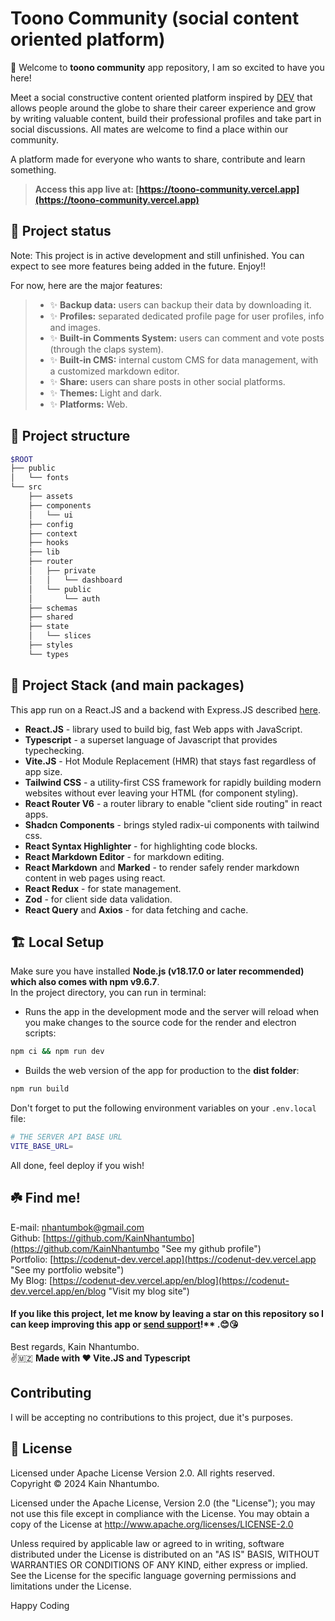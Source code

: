 # Toono Community (social content oriented platform)

🎉 Welcome to **toono community** app repository, I am so excited to have you here!

Meet a social constructive content oriented platform inspired by [DEV](dev.to) that allows people around the globe to share their career experience and grow by writing valuable content, build their professional profiles and take part in social discussions. All mates are welcome to find a place within our community.

A platform made for everyone who wants to share, contribute and learn something.

> **Access this app live at: [https://toono-community.vercel.app](https://toono-community.vercel.app)**

## 🌠 Project status

Note: This project is in active development and still unfinished. You can expect to see more features being added in the future. Enjoy!!

For now, here are the major features:

> - ✨ **Backup data:** users can backup their data by downloading it.
> - ✨ **Profiles:** separated dedicated profile page for user profiles, info and images.
> - ✨ **Built-in Comments System:** users can comment and vote posts (through the claps system).
> - ✨ **Built-in CMS:** internal custom CMS for data management, with a customized markdown editor.
> - ✨ **Share:** users can share posts in other social platforms.
> - ✨ **Themes:** Light and dark.
> - ✨ **Platforms:** Web.

## 🌳 Project structure

```bash
$ROOT
├── public
│   └── fonts
└── src
    ├── assets
    ├── components
    │   └── ui
    ├── config
    ├── context
    ├── hooks
    ├── lib
    ├── router
    │   ├── private
    │   │   └── dashboard
    │   └── public
    │       └── auth
    ├── schemas
    ├── shared
    ├── state
    │   └── slices
    ├── styles
    └── types
```

## 🐾 Project Stack (and main packages)

This app run on a React.JS and a backend with Express.JS described [here](https://github.com/KainNhantumbo/toono-community-server).

- **React.JS** - library used to build big, fast Web apps with JavaScript.
- **Typescript** - a superset language of Javascript that provides typechecking.
- **Vite.JS** - Hot Module Replacement (HMR) that stays fast regardless of app size.
- **Tailwind CSS** - a utility-first CSS framework for rapidly building modern websites without ever leaving your HTML (for component styling).
- **React Router V6** - a router library to enable "client side routing" in react apps.
- **Shadcn Components** - brings styled radix-ui components with tailwind css.
- **React Syntax Highlighter** - for highlighting code blocks.
- **React Markdown Editor** - for markdown editing.
- **React Markdown** and **Marked** - to render safely render markdown content in web pages using react.
- **React Redux** - for state management.
- **Zod** - for client side data validation.
- **React Query** and **Axios** - for data fetching and cache.

## 🏗️ Local Setup

Make sure you have installed **Node.js (v18.17.0 or later recommended) which also comes with npm v9.6.7**.\
In the project directory, you can run in terminal:

- Runs the app in the development mode and the server will reload when you make changes to the source code for the render and electron scripts:

```bash
npm ci && npm run dev
```

- Builds the web version of the app for production to the **dist folder**:

```bash
npm run build
```

Don't forget to put the following environment variables on your `.env.local` file:

```bash
# THE SERVER API BASE URL
VITE_BASE_URL=
```

All done, feel deploy if you wish!

## ☘️ Find me!

E-mail: [nhantumbok@gmail.com](nhantumbok@gmail.com "Send an e-mail")\
Github: [https://github.com/KainNhantumbo](https://github.com/KainNhantumbo "See my github profile")\
Portfolio: [https://codenut-dev.vercel.app](https://codenut-dev.vercel.app "See my portfolio website")\
My Blog: [https://codenut-dev.vercel.app/en/blog](https://codenut-dev.vercel.app/en/blog "Visit my blog site")

#### If you like this project, let me know by leaving a star on this repository so I can keep improving this app or [send support](https://www.buymeacoffee.com/nhantumbokU/)!\*\* .😊😘

Best regards, Kain Nhantumbo.\
✌️🇲🇿 **Made with ❤ Vite.JS and Typescript**

## Contributing

I will be accepting no contributions to this project, due it's purposes.

## 📜 License

Licensed under Apache License Version 2.0. All rights reserved.\
Copyright &copy; 2024 Kain Nhantumbo.

Licensed under the Apache License, Version 2.0 (the "License"); you may not use this file except in compliance with the License. You may obtain a copy of the License at http://www.apache.org/licenses/LICENSE-2.0

Unless required by applicable law or agreed to in writing, software distributed under the License is distributed on an "AS IS" BASIS, WITHOUT WARRANTIES OR CONDITIONS OF ANY KIND, either express or implied. See the License for the specific language governing permissions and limitations under the License.

Happy Coding
